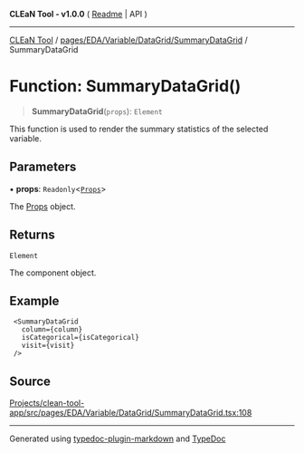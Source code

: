 **CLEaN Tool - v1.0.0** ( [Readme](../../../../../../README.md) \| API )

***

[CLEaN Tool](../../../../../../modules.md) / [pages/EDA/Variable/DataGrid/SummaryDataGrid](../README.md) / SummaryDataGrid

# Function: SummaryDataGrid()

> **SummaryDataGrid**(`props`): `Element`

This function is used to render the summary statistics of the selected variable.

## Parameters

▪ **props**: `Readonly`\<[`Props`](../private/interfaces/Props.md)\>

The [Props](../private/interfaces/Props.md) object.

## Returns

`Element`

The component object.

## Example

```tsx
 <SummaryDataGrid
   column={column}
   isCategorical={isCategorical}
   visit={visit}
 />
```

## Source

[Projects/clean-tool-app/src/pages/EDA/Variable/DataGrid/SummaryDataGrid.tsx:108](https://github.com/yuckyh/clean-tool-app/)

***

Generated using [typedoc-plugin-markdown](https://www.npmjs.com/package/typedoc-plugin-markdown) and [TypeDoc](https://typedoc.org/)
